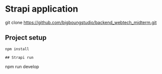 # Strapi application

git clone https://github.com/bigboungstudio/backend_webtech_midterm.git
## Project setup
```
npm install

## Strapi run
```
npm run develop
